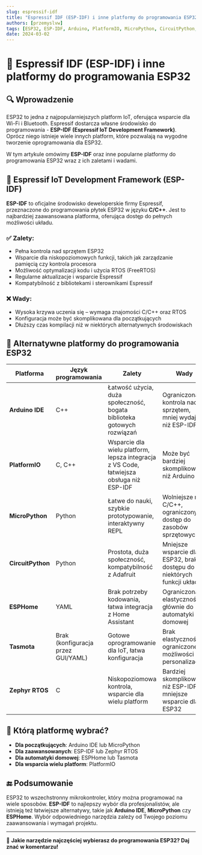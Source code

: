 ```yaml
---
slug: espressif-idf
title: "Espressif IDF (ESP-IDF) i inne platformy do programowania ESP32"
authors: [przemyslvw]
tags: [ESP32, ESP-IDF, Arduino, PlatformIO, MicroPython, CircuitPython, ESPHome, Tasmota, Zephyr RTOS, IoT, tutorial]
date: 2024-03-02
---
```


# 📌 Espressif IDF (ESP-IDF) i inne platformy do programowania ESP32

## 🔍 Wprowadzenie

ESP32 to jedna z najpopularniejszych platform IoT, oferująca wsparcie dla Wi-Fi i Bluetooth. Espressif dostarcza własne środowisko do programowania - **ESP-IDF (Espressif IoT Development Framework)**. Oprócz niego istnieje wiele innych platform, które pozwalają na wygodne tworzenie oprogramowania dla ESP32.

W tym artykule omówimy **ESP-IDF** oraz inne popularne platformy do programowania ESP32 wraz z ich zaletami i wadami.

<!-- truncate -->

## 🚀 Espressif IoT Development Framework (ESP-IDF)

**ESP-IDF** to oficjalne środowisko deweloperskie firmy Espressif, przeznaczone do programowania płytek ESP32 w języku **C/C++**. Jest to najbardziej zaawansowana platforma, oferująca dostęp do pełnych możliwości układu.

### ✅ Zalety:
- Pełna kontrola nad sprzętem ESP32
- Wsparcie dla niskopoziomowych funkcji, takich jak zarządzanie pamięcią czy kontrola procesora
- Możliwość optymalizacji kodu i użycia RTOS (FreeRTOS)
- Regularne aktualizacje i wsparcie Espressif
- Kompatybilność z bibliotekami i sterownikami Espressif

### ❌ Wady:
- Wysoka krzywa uczenia się – wymaga znajomości C/C++ oraz RTOS
- Konfiguracja może być skomplikowana dla początkujących
- Dłuższy czas kompilacji niż w niektórych alternatywnych środowiskach

## 🔄 Alternatywne platformy do programowania ESP32

| **Platforma**       | **Język programowania** | **Zalety** | **Wady** |
|---------------------|-----------------------|------------|----------|
| **Arduino IDE**    | C++                    | Łatwość użycia, duża społeczność, bogata biblioteka gotowych rozwiązań | Ograniczona kontrola nad sprzętem, mniej wydajne niż ESP-IDF |
| **PlatformIO**     | C, C++                 | Wsparcie dla wielu platform, lepsza integracja z VS Code, łatwiejsza obsługa niż ESP-IDF | Może być bardziej skomplikowane niż Arduino IDE |
| **MicroPython**    | Python                 | Łatwe do nauki, szybkie prototypowanie, interaktywny REPL | Wolniejsze niż C/C++, ograniczony dostęp do zasobów sprzętowych |
| **CircuitPython**  | Python                 | Prostota, duża społeczność, kompatybilność z Adafruit | Mniejsze wsparcie dla ESP32, brak dostępu do niektórych funkcji układu |
| **ESPHome**        | YAML                    | Brak potrzeby kodowania, łatwa integracja z Home Assistant | Ograniczona elastyczność, głównie do automatyki domowej |
| **Tasmota**        | Brak (konfiguracja przez GUI/YAML) | Gotowe oprogramowanie dla IoT, łatwa konfiguracja | Brak elastyczności, ograniczone możliwości personalizacji |
| **Zephyr RTOS**    | C                      | Niskopoziomowa kontrola, wsparcie dla wielu platform | Bardziej skomplikowane niż ESP-IDF, mniejsze wsparcie dla ESP32 |

## 🎯 Którą platformę wybrać?

- **Dla początkujących**: Arduino IDE lub MicroPython
- **Dla zaawansowanych**: ESP-IDF lub Zephyr RTOS
- **Dla automatyki domowej**: ESPHome lub Tasmota
- **Dla wsparcia wielu platform**: PlatformIO

## 🔚 Podsumowanie

ESP32 to wszechstronny mikrokontroler, który można programować na wiele sposobów. **ESP-IDF** to najlepszy wybór dla profesjonalistów, ale istnieją też łatwiejsze alternatywy, takie jak **Arduino IDE**, **MicroPython** czy **ESPHome**. Wybór odpowiedniego narzędzia zależy od Twojego poziomu zaawansowania i wymagań projektu.

---
📌 **Jakie narzędzie najczęściej wybierasz do programowania ESP32? Daj znać w komentarzu!**
